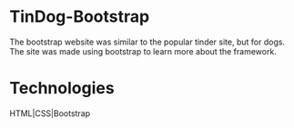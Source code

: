 # TinDog-Bootstrap

The bootstrap website was similar to the popular tinder site, but for dogs. The site was made using bootstrap to learn more about the framework.


# Technologies

HTML|CSS|Bootstrap






